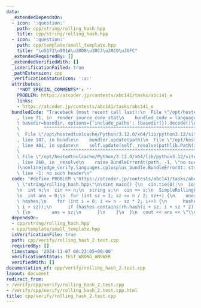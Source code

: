 ```yaml
---
data:
  _extendedDependsOn:
  - icon: ':question:'
    path: cpp/string/rolling_hash.hpp
    title: cpp/string/rolling_hash.hpp
  - icon: ':question:'
    path: cpp/template/small_template.hpp
    title: "\u5171\u901A\u30D8\u30C3\u30C0\u30FC"
  _extendedRequiredBy: []
  _extendedVerifiedWith: []
  _isVerificationFailed: true
  _pathExtension: cpp
  _verificationStatusIcon: ':x:'
  attributes:
    '*NOT_SPECIAL_COMMENTS*': ''
    PROBLEM: https://atcoder.jp/contests/abc141/tasks/abc141_e
    links:
    - https://atcoder.jp/contests/abc141/tasks/abc141_e
  bundledCode: "Traceback (most recent call last):\n  File \"/opt/hostedtoolcache/Python/3.12.0/x64/lib/python3.12/site-packages/onlinejudge_verify/documentation/build.py\"\
    , line 71, in _render_source_code_stat\n    bundled_code = language.bundle(stat.path,\
    \ basedir=basedir, options={'include_paths': [basedir]}).decode()\n          \
    \         ^^^^^^^^^^^^^^^^^^^^^^^^^^^^^^^^^^^^^^^^^^^^^^^^^^^^^^^^^^^^^^^^^^^^^^^^^^^^^^^^^\n\
    \  File \"/opt/hostedtoolcache/Python/3.12.0/x64/lib/python3.12/site-packages/onlinejudge_verify/languages/cplusplus.py\"\
    , line 187, in bundle\n    bundler.update(path)\n  File \"/opt/hostedtoolcache/Python/3.12.0/x64/lib/python3.12/site-packages/onlinejudge_verify/languages/cplusplus_bundle.py\"\
    , line 401, in update\n    self.update(self._resolve(pathlib.Path(included), included_from=path))\n\
    \                ^^^^^^^^^^^^^^^^^^^^^^^^^^^^^^^^^^^^^^^^^^^^^^^^^^^^^^^^^\n \
    \ File \"/opt/hostedtoolcache/Python/3.12.0/x64/lib/python3.12/site-packages/onlinejudge_verify/languages/cplusplus_bundle.py\"\
    , line 260, in _resolve\n    raise BundleErrorAt(path, -1, \"no such header\"\
    )\nonlinejudge_verify.languages.cplusplus_bundle.BundleErrorAt: string/rolling_hash.hpp:\
    \ line -1: no such header\n"
  code: "#define PROBLEM \"https://atcoder.jp/contests/abc141/tasks/abc141_e\"\n#include\
    \ \"string/rolling_hash.hpp\"\n\nint main() {\n  cin.tie(0);\n  ios::sync_with_stdio(false);\n\
    \n  int n;\n  cin >> n;\n  string s;\n  cin >> s;\n  SimpleRollingHash rh(s);\n\
    \n  int ans = 0;\n  for (int sz = 1; sz <= n / 2; sz++) {\n    unordered_set<ull>\
    \ hashes;\n    for (int i = 0; i <= n - sz * 2; i++) {\n      hashes.emplace(rh.hash(i,\
    \ i + sz));\n      if (hashes.contains(rh.hash(i + sz, i + sz * 2)) && ans < sz)\
    \ {\n        ans = sz;\n      }\n    }\n  }\n  cout << ans << \"\\n\";\n}"
  dependsOn:
  - cpp/string/rolling_hash.hpp
  - cpp/template/small_template.hpp
  isVerificationFile: true
  path: cpp/verify/rolling_hash_2.test.cpp
  requiredBy: []
  timestamp: '2024-11-07 00:23:05+09:00'
  verificationStatus: TEST_WRONG_ANSWER
  verifiedWith: []
documentation_of: cpp/verify/rolling_hash_2.test.cpp
layout: document
redirect_from:
- /verify/cpp/verify/rolling_hash_2.test.cpp
- /verify/cpp/verify/rolling_hash_2.test.cpp.html
title: cpp/verify/rolling_hash_2.test.cpp
---
```

